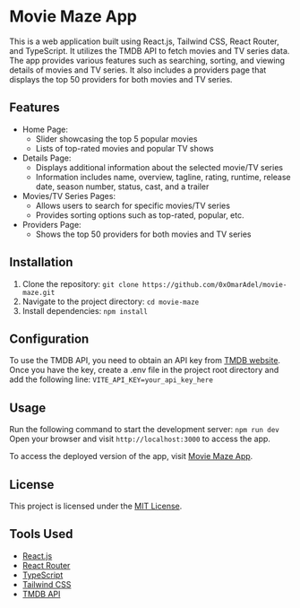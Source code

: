 # Movie Maze App 
 
This is a web application built using React.js, Tailwind CSS, React Router, and TypeScript. It utilizes the TMDB API to fetch movies and TV series data. The app provides various features such as searching, sorting, and viewing details of movies and TV series. It also includes a providers page that displays the top 50 providers for both movies and TV series. 
 
## Features 
 
- Home Page: 
  - Slider showcasing the top 5 popular movies 
  - Lists of top-rated movies and popular TV shows 
- Details Page: 
  - Displays additional information about the selected movie/TV series 
  - Information includes name, overview, tagline, rating, runtime, release date, season number, status, cast, and a trailer 
- Movies/TV Series Pages: 
  - Allows users to search for specific movies/TV series 
  - Provides sorting options such as top-rated, popular, etc. 
- Providers Page: 
  - Shows the top 50 providers for both movies and TV series 
 
## Installation 
 
1. Clone the repository:  `git clone https://github.com/0xOmarAdel/movie-maze.git`
2. Navigate to the project directory:  `cd movie-maze`
3. Install dependencies:  `npm install`
 
## Configuration 
 
To use the TMDB API, you need to obtain an API key from [TMDB website](https://www.themoviedb.org/documentation/api). Once you have the key, create a  .env  file in the project root directory and add the following line:
`VITE_API_KEY=your_api_key_here`
## Usage 
 
Run the following command to start the development server:
`npm run dev`
Open your browser and visit `http://localhost:3000` to access the app.

To access the deployed version of the app, visit [Movie Maze App](https://movie-maze-app.netlify.app).
 
## License 
 
This project is licensed under the [MIT License](LICENSE). 
 
## Tools Used 
 
- [React.js](https://reactjs.org/) 
- [React Router](https://reactrouter.com/) 
- [TypeScript](https://www.typescriptlang.org/) 
- [Tailwind CSS](https://tailwindcss.com/) 
- [TMDB API](https://www.themoviedb.org/documentation/api)